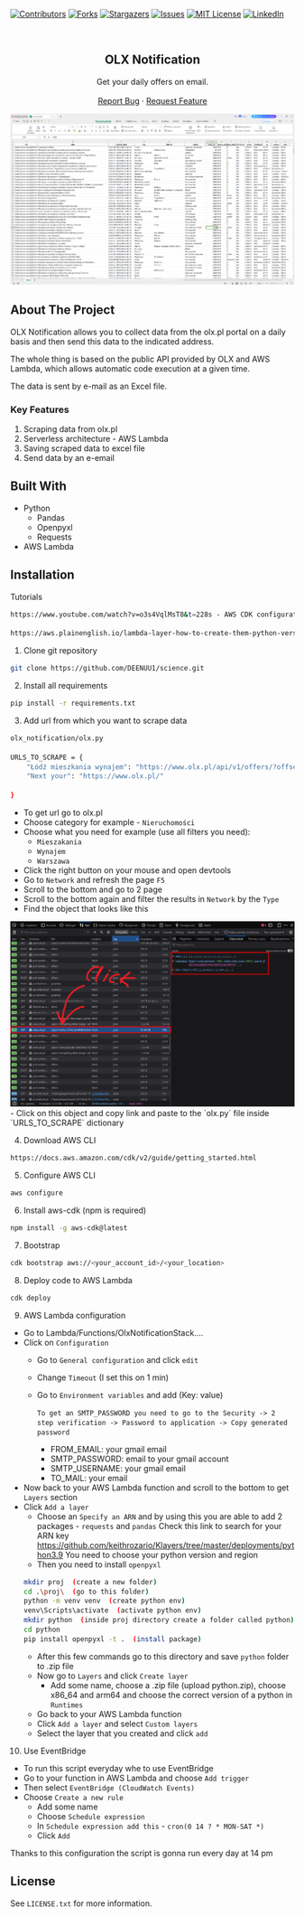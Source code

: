﻿[![Contributors][contributors-shield]][contributors-url]
[![Forks][forks-shield]][forks-url]
[![Stargazers][stars-shield]][stars-url]
[![Issues][issues-shield]][issues-url]
[![MIT License][license-shield]][license-url]
[![LinkedIn][linkedin-shield]][linkedin-url]



<br />
<div align="center">

  <h2 align="center">OLX Notification</h3>

  <p align="center">
    Get your daily offers on email.
    <br />
    <br />
    <a href="https://github.com/DEENUU1/olx-notification/issues">Report Bug</a>
    ·
    <a href="https://github.com/DEENUU1/olx-notification/issues">Request Feature</a>
  </p>

  <a href="https://github.com/DEENUU1/">

  </a>
</div>

<img src="assets/excel.png"  alt="excel data"/>


<!-- ABOUT THE PROJECT -->
## About The Project
OLX Notification allows you to collect data from the olx.pl portal on a daily basis and then send this data to the indicated address.

The whole thing is based on the public API provided by OLX and AWS Lambda, which allows automatic code execution at a given time.

The data is sent by e-mail as an Excel file.

### Key Features
1. Scraping data from olx.pl
2. Serverless architecture - AWS Lambda
3. Saving scraped data to excel file 
4. Send data by an e-email


## Built With

- Python
  - Pandas
  - Openpyxl
  - Requests
- AWS Lambda

## Installation
Tutorials
```bash
https://www.youtube.com/watch?v=o3s4VqlMsT8&t=228s - AWS CDK configuration

https://aws.plainenglish.io/lambda-layer-how-to-create-them-python-version-bc1e027c5fea - How to add python library by using .zip format 
```

1. Clone git repository
```bash
git clone https://github.com/DEENUU1/science.git
```

2. Install all requirements
```bash
pip install -r requirements.txt
```

3. Add url from which you want to scrape data
```bash
olx_notification/olx.py

URLS_TO_SCRAPE = {
    "Łódź mieszkania wynajem": "https://www.olx.pl/api/v1/offers/?offset=40&limit=40&category_id=15&sort_by=created_at%3Adesc&filter_refiners=spell_checker&sl=18ae25cfa80x3938008f",
    "Next your": "https://www.olx.pl/"

}
```

- To get url go to olx.pl
- Choose category for example - `Nieruchomości`
- Choose what you need for example (use all filters you need):
  - `Mieszakania`
  - `Wynajem`
  - `Warszawa` 
- Click the right button on your mouse and open devtools 
- Go to `Network` and refresh the page `F5`
- Scroll to the bottom and go to 2 page 
- Scroll to the bottom again and filter the results in `Network` by the `Type`
- Find the object that looks like this
<img src="assets/olx.png" alt="olx page"/>
- Click on this object and copy link and paste to the `olx.py` file inside `URLS_TO_SCRAPE` dictionary

4. Download AWS CLI
```bash
https://docs.aws.amazon.com/cdk/v2/guide/getting_started.html 
````

5. Configure AWS CLI
```bash
aws configure 
```

6. Install aws-cdk (npm is required)
```bash
npm install -g aws-cdk@latest
```
7. Bootstrap
```bash
cdk bootstrap aws://<your_account_id>/<your_location>
```
8. Deploy code to AWS Lambda
```bash
cdk deploy 
```
9. AWS Lambda configuration 
- Go to Lambda/Functions/OlxNotificationStack....
- Click on `Configuration`
  - Go to `General configuration` and click `edit`
  - Change `Timeout` (I set this on 1 min)
  - Go to `Environment variables` and add (Key: value)
  
    `To get an SMTP_PASSWORD you need to go to the Security -> 2 step verification -> Password to application -> Copy generated password`
    - FROM_EMAIL: your gmail email
    - SMTP_PASSWORD: email to your gmail account 
    - SMTP_USERNAME: your gmail email
    - TO_MAIL: your email 
- Now back to your AWS Lambda function and scroll to the bottom to get `Layers` section
- Click `Add a layer`
  - Choose an `Specify an ARN` and by using this you are able to add 2 packages - `requests` and `pandas`
  Check this link to search for your ARN key https://github.com/keithrozario/Klayers/tree/master/deployments/python3.9
  You need to choose your python version and region
  - Then you need to install `openpyxl`
  ```bash
  mkdir proj  (create a new folder)
  cd .\proj\  (go to this folder)
  python -m venv venv  (create python env)
  venv\Scripts\activate  (activate python env)
  mkdir python  (inside proj directory create a folder called python)
  cd python
  pip install openpyxl -t .  (install package)
  ```
  - After this few commands go to this directory and save `python` folder to .zip file
  - Now go to `Layers` and click `Create layer`
    - Add some name, choose a .zip file (upload python.zip), choose x86_64 and arm64 and choose the correct version of a python in `Runtimes`
  - Go back to your AWS Lambda function 
  - Click `Add a layer` and select `Custom layers`
  - Select the layer that you created and click `add`

10. Use EventBridge
- To run this script everyday whe to use EventBridge
- Go to your function in AWS Lambda and choose `Add trigger`
- Then select `EventBridge (CloudWatch Events)`
- Choose `Create a new rule`
  - Add some name 
  - Choose `Schedule expression`
  - In `Schedule expression add this` - `cron(0 14 ? * MON-SAT *)`
  - Click `Add`

Thanks to this configuration the script is gonna run every day at 14 pm

<!-- LICENSE -->
## License

See `LICENSE.txt` for more information.


<!-- MARKDOWN LINKS & IMAGES -->
<!-- https://www.markdownguide.org/basic-syntax/#reference-style-links -->
[contributors-shield]: https://img.shields.io/github/contributors/DEENUU1/olx-notification.svg?style=for-the-badge
[contributors-url]: https://github.com/DEENUU1/olx-notification/graphs/contributors
[forks-shield]: https://img.shields.io/github/forks/DEENUU1/olx-notification.svg?style=for-the-badge
[forks-url]: https://github.com/DEENUU1/olx-notification/network/members
[stars-shield]: https://img.shields.io/github/stars/DEENUU1/olx-notification.svg?style=for-the-badge
[stars-url]: https://github.com/DEENUU1/olx-notification/stargazers
[issues-shield]: https://img.shields.io/github/issues/DEENUU1/olx-notification.svg?style=for-the-badge
[issues-url]: https://github.com/DEENUU1/olx-notification/issues
[license-shield]: https://img.shields.io/github/license/DEENUU1/olx-notification.svg?style=for-the-badge
[license-url]: https://github.com/DEENUU1/olx-notification/blob/master/LICENSE.txt
[linkedin-shield]: https://img.shields.io/badge/-LinkedIn-black.svg?style=for-the-badge&logo=linkedin&colorB=555
[linkedin-url]: https://linkedin.com/in/kacper-wlodarczyk
